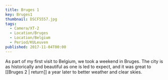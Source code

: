 ```yaml
---
title: Bruges 1
key: Bruges1
thumbnail: DSCF5557.jpg
tags:
  - Camera/XT-2
  - Location/Bruges
  - Location/Belgium
  - Period/KULeuven
published: 2017-11-04T00:00
---
```

As part of my first visit to Belgium, we took a weekend in Bruges. The city is as historically and beautiful as one is led to expect, and it was great to [[Bruges 2 | return]] a year later to better weather and clear skies.
